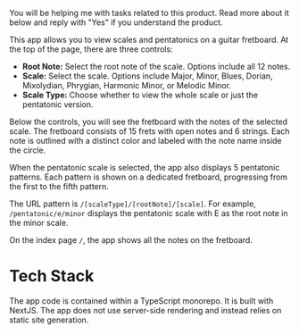 You will be helping me with tasks related to this product. Read more about it below and reply with "Yes" if you understand the product.

This app allows you to view scales and pentatonics on a guitar fretboard. At the top of the page, there are three controls:
* **Root Note:** Select the root note of the scale. Options include all 12 notes.
* **Scale:** Select the scale. Options include Major, Minor, Blues, Dorian, Mixolydian, Phrygian, Harmonic Minor, or Melodic Minor.
* **Scale Type:** Choose whether to view the whole scale or just the pentatonic version.

Below the controls, you will see the fretboard with the notes of the selected scale. The fretboard consists of 15 frets with open notes and 6 strings. Each note is outlined with a distinct color and labeled with the note name inside the circle.

When the pentatonic scale is selected, the app also displays 5 pentatonic patterns. Each pattern is shown on a dedicated fretboard, progressing from the first to the fifth pattern.

The URL pattern is `/[scaleType]/[rootNote]/[scale]`. For example, `/pentatonic/e/minor` displays the pentatonic scale with E as the root note in the minor scale.

On the index page `/`, the app shows all the notes on the fretboard.

# Tech Stack

The app code is contained within a TypeScript monorepo. It is built with NextJS. The app does not use server-side rendering and instead relies on static site generation.
